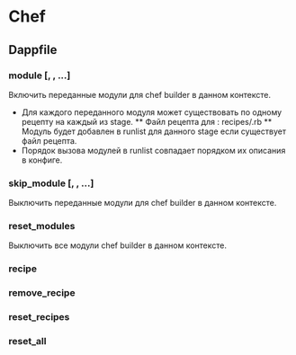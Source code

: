 # Chef
## Dappfile
### module <mod>[, <mod>, <mod> ...]
Включить переданные модули для chef builder в данном контексте.

* Для каждого переданного модуля может существовать по одному рецепту на каждый из stage.
** Файл рецепта для <stage>: recipes/<stage>.rb
** Модуль будет добавлен в runlist для данного stage если существует файл рецепта.
* Порядок вызова модулей в runlist совпадает порядком их описания в конфиге.

### skip_module <mod>[, <mod>, <mod> ...]
Выключить переданные модули для chef builder в данном контексте.

### reset_modules
Выключить все модули chef builder в данном контексте.

### recipe
### remove_recipe
### reset_recipes
### reset_all
